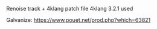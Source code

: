 Renoise track + 4klang patch file
4klang 3.2.1 used

Galvanize:
https://www.pouet.net/prod.php?which=63821
